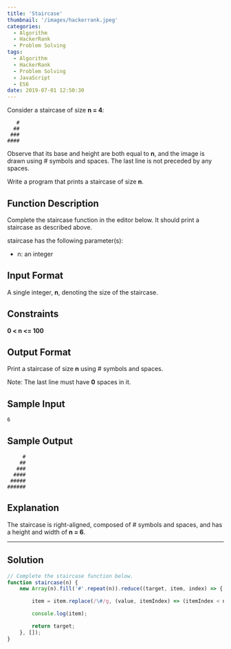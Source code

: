 ```yaml
---
title: 'Staircase'
thumbnail: '/images/hackerrank.jpeg'
categories:
  - Algorithm
  - HackerRank
  - Problem Solving
tags:
  - Algorithm
  - HackerRank
  - Problem Solving
  - JavaScript
  - ES6
date: 2019-07-01 12:50:30
---
```


Consider a staircase of size **n = 4**:

```
   #
  ##
 ###
####
```

<!-- more -->

Observe that its base and height are both equal to **n**, and the image is drawn using # symbols and spaces. The last line is not preceded by any spaces.

Write a program that prints a staircase of size **n**.

## Function Description

Complete the staircase function in the editor below. It should print a staircase as described above.

staircase has the following parameter(s):

- n: an integer

## Input Format

A single integer, **n**, denoting the size of the staircase.

## Constraints 

**0 < n <= 100**

## Output Format

Print a staircase of size **n** using # symbols and spaces.

Note: The last line must have **0** spaces in it.

## Sample Input

```
6
```

## Sample Output

```
     #
    ##
   ###
  ####
 #####
######
```

## Explanation

The staircase is right-aligned, composed of # symbols and spaces, and has a height and width of **n = 6**.

---

## Solution

```javascript
// Complete the staircase function below.
function staircase(n) {
    new Array(n).fill('#'.repeat(n)).reduce((target, item, index) => {

        item = item.replace(/\#/g, (value, itemIndex) => (itemIndex < n - index - 1) ? ' ' : value);

        console.log(item);

        return target;
    }, []);
}
```